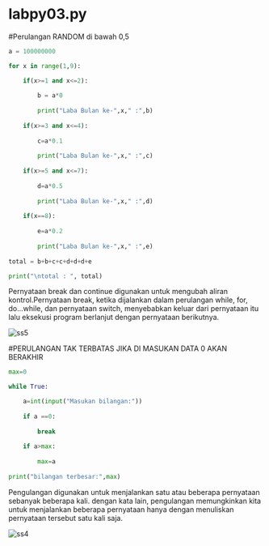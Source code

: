 # labpy03.py
#Perulangan RANDOM di bawah 0,5
``` python
a = 100000000

for x in range(1,9):

    if(x>=1 and x<=2):
    
        b = a*0
        
        print("Laba Bulan ke-",x," :",b)
        
    if(x>=3 and x<=4):
    
        c=a*0.1
        
        print("Laba Bulan ke-",x," :",c)
        
    if(x>=5 and x<=7):
    
        d=a*0.5
        
        print("Laba Bulan ke-",x," :",d)
        
    if(x==8):
    
        e=a*0.2
        
        print("Laba Bulan ke-",x," :",e)
        
total = b+b+c+c+d+d+d+e

print("\ntotal : ", total)
```

Pernyataan break dan continue digunakan untuk mengubah aliran kontrol.Pernyataan break, ketika dijalankan dalam perulangan while, for, do...while, dan pernyataan switch, menyebabkan keluar dari pernyataan itu lalu eksekusi program berlanjut dengan pernyataan berikutnya.

![ss5](https://user-images.githubusercontent.com/46735662/52929189-efddee00-3375-11e9-9096-ff11757ea5b1.png)

#PERULANGAN TAK TERBATAS JIKA DI MASUKAN DATA 0 AKAN BERAKHIR 
```python
max=0

while True:

    a=int(input("Masukan bilangan:"))
    
    if a ==0:
    
        break
        
    if a>max:
    
        max=a
        
print("bilangan terbesar:",max)
```

Pengulangan digunakan untuk menjalankan satu atau beberapa pernyataan sebanyak beberapa kali. dengan kata lain, pengulangan memungkinkan kita untuk menjalankan beberapa pernyataan hanya dengan menuliskan pernyataan tersebut satu kali saja.


![ss4](https://user-images.githubusercontent.com/46735662/52928746-e18ed280-3373-11e9-9e60-f785430d03b1.png)



